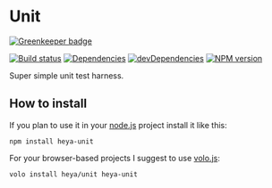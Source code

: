 # Unit

[![Greenkeeper badge](https://badges.greenkeeper.io/heya/unit.svg)](https://greenkeeper.io/)

[![Build status][travis-image]][travis-url]
[![Dependencies][deps-image]][deps-url]
[![devDependencies][dev-deps-image]][dev-deps-url]
[![NPM version][npm-image]][npm-url]


Super simple unit test harness.

## How to install

If you plan to use it in your [node.js](http://nodejs.org) project install it
like this:

```
npm install heya-unit
```

For your browser-based projects I suggest to use [volo.js](http://volojs.org):

```
volo install heya/unit heya-unit
```

[npm-image]:      https://img.shields.io/npm/v/heya-unit.svg
[npm-url]:        https://npmjs.org/package/heya-unit
[deps-image]:     https://img.shields.io/david/heya/unit.svg
[deps-url]:       https://david-dm.org/heya/unit
[dev-deps-image]: https://img.shields.io/david/dev/heya/unit.svg
[dev-deps-url]:   https://david-dm.org/heya/unit#info=devDependencies
[travis-image]:   https://img.shields.io/travis/heya/unit.svg
[travis-url]:     https://travis-ci.org/heya/unit
